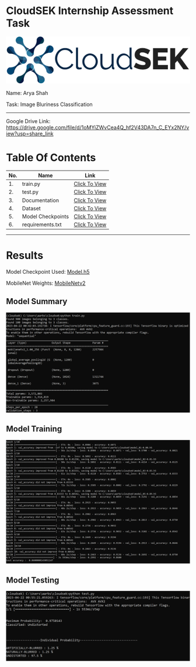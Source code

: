 # CloudSEK Internship Assessment Task

![CloudSEK Logo](https://github.com/aryashah2k/Image-Blur-Detection/blob/main/assets/cloudsek.png)

Name: Arya Shah

Task: Image Bluriness Classification

-----------------------------------------------------

Google Drive Link: https://drive.google.com/file/d/1oMYiZWvCea4Q_hf2V43DA7n_C_EYx2NY/view?usp=share_link

# Table Of Contents

|No.|Name|Link|
|---|----|----|
|1.|train.py|<a href="https://github.com/aryashah2k/Image-Blur-Detection/blob/main/train.py">Click To View</a>|
|2.|test.py|<a href="https://github.com/aryashah2k/Image-Blur-Detection/blob/main/test.py">Click To View</a>|
|3.|Documentation|<a href="https://github.com/aryashah2k/Image-Blur-Detection/tree/main/Documentation">Click To View</a>|
|4.|Dataset|<a href="https://github.com/aryashah2k/Image-Blur-Detection/tree/main/Dataset">Click To View</a>|
|5.|Model Checkpoints|<a href="https://github.com/aryashah2k/Image-Blur-Detection/tree/main/Model%20Checkpoints">Click To View</a>|
|6.|requirements.txt|<a href="https://github.com/aryashah2k/Image-Blur-Detection/blob/main/requirements.txt">Click To View</a>|

---------------------------------------------------

# Results

Model Checkpoint Used: <a href="https://github.com/aryashah2k/Image-Blur-Detection/blob/main/model_05-0.89.h5">Model.h5</a>

MobileNet Weights: <a href="https://github.com/aryashah2k/Image-Blur-Detection/blob/main/mobilenet_v2_weights_tf_dim_ordering_tf_kernels_1.0_192_no_top.h5">MobileNetv2</a>

## Model Summary
![Model Summary](https://github.com/aryashah2k/Image-Blur-Detection/blob/main/assets/Model%20Summary.PNG)

## Model Training
![Model Training](https://github.com/aryashah2k/Image-Blur-Detection/blob/main/assets/Model%20Training.PNG)

## Model Testing
![Model Testing](https://github.com/aryashah2k/Image-Blur-Detection/blob/main/assets/Model%20Testing.PNG)